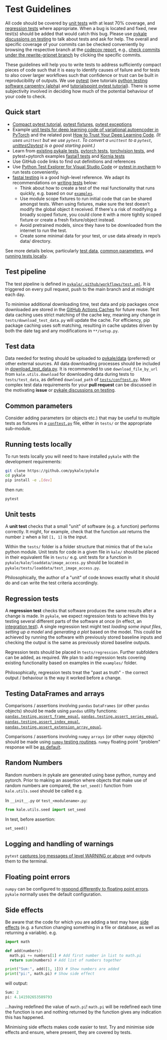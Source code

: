 # Test Guidelines

All code should be covered by [unit tests](https://carpentries-incubator.github.io/python-testing/04-units/index.html) with at least 70% coverage, and [regression tests](https://carpentries-incubator.github.io/python-testing/07-integration/index.html) where appropriate. When a bug is located and fixed, new test(s) should be added that would catch this bug. Please use [pykale discussions on testing](https://github.com/pykale/pykale/discussions/categories/testing) to talk about tests and ask for help. The overall and specific coverage of your commits can be checked conveniently by browsing the respective branch at the [codecov report](https://app.codecov.io/gh/pykale/pykale/commits), e.g., [check commits under the rewrite-gripnet branch](https://app.codecov.io/gh/pykale/pykale/commits?branch=rewrite-gripnet) by clicking the specific commits.

These guidelines will help you to write tests to address sufficiently compact pieces of code such that it is easy to identify causes of failure and for tests to also cover larger workflows such that confidence or trust can be built in reproducibility of outputs. We use [pytest](https://docs.pytest.org/en/stable/) (see tutorials [python testing software carpentry (alpha)](https://carpentries-incubator.github.io/python-testing/) and [tutorialspoint pytest tutorial](https://www.tutorialspoint.com/pytest/pytest_tutorial.pdf)). There is some subjectivity involved in deciding how much of the potential behaviour of your code to check.

## Quick start

- [Compact pytest tutorial](https://www.tutorialspoint.com/pytest/pytest_tutorial.pdf), [pytest fixtures](https://docs.pytest.org/en/stable/fixture.html), [pytest exceptions](https://docs.pytest.org/en/stable/assert.html#assertions-about-expected-exceptions)
- Example [unit tests for deep learning code of variational autoencoder in PyTorch](https://github.com/tilman151/unittest_dl) and the related post [How to Trust Your Deep Learning Code](https://krokotsch.eu/cleancode/2020/08/11/Unit-Tests-for-Deep-Learning.html). *(It uses `unittest` but we use `pytest`. To convert a `unittest` to a `pytest`, [unittest2pytest](https://github.com/pytest-dev/unittest2pytest) is a good starting point.)*
- Learn from [existing pykale tests](https://github.com/pykale/pykale/tree/main/tests), [pytorch tests](https://github.com/pytorch/pytorch/tree/master/test), [torchvision tests](https://github.com/pytorch/vision/tree/master/test), and pytest+pytorch examples [fastai1 tests](https://github.com/fastai/fastai1/tree/master/tests) and [Kornia tests](https://github.com/kornia/kornia/tree/master/test)
- Use GitHub code links to find out definitions and references
- Use [Python Test Explorer for Visual Studio Code](https://marketplace.visualstudio.com/items?itemName=LittleFoxTeam.vscode-python-test-adapter) or [pytest in pycharm](https://www.jetbrains.com/help/pycharm/pytest.html) to run tests conveniently.
- [fastai testing](https://fastai1.fast.ai/dev/test.html) is a good high-level reference. We adapt its recommendations on [writing tests](https://fastai1.fast.ai/dev/test.html#writing-tests) below:
  - Think about how to create a test of the real functionality that runs quickly, e.g. based on our [`examples`](https://github.com/pykale/pykale/tree/main/examples).
  - Use module scope fixtures to run initial code that can be shared amongst tests. When using fixtures, make sure the test doesn’t modify the global object it received. If there's a risk of modifying a broadly scoped fixture, you could clone it with a more tightly scoped fixture or create a fresh fixture/object instead.
  - Avoid pretrained models, since they have to be downloaded from the internet to run the test.
  - Create some minimal data for your test, or use data already in repo’s data/ directory.

See more details below, particularly [test data](#test-data), [common parameters](#common-parameters), and [running tests locally](#running-tests-locally).

## Test pipeline

The test pipeline is defined in [`pykale/.github/workflows/test.yml`](https://github.com/pykale/pykale/blob/main/.github/workflows/test.yml). It is triggered on every pull request, push to the main branch and at midnight each day.

To minimise additional downloading time, test data and pip packages once downloaded are stored in the [GitHub Actions Caches](https://github.com/pykale/pykale/actions/caches) for future reuse. Test data caching uses strict matching of the cache key, meaning any change in `tests/download_test_data.py` will update the cache. For efficiency, pip package caching uses soft matching, resulting in cache updates driven by both the date tag and any modifications in `**/setup.py`.

## Test data

Data needed for testing should be uploaded to [pykale/data](https://github.com/pykale/data) (preferred) or other external sources. All data downloading processes should be included in [download_test_data.py](https://github.com/pykale/pykale/blob/refine_test_readme/tests/download_test_data.py). It is recommended to use `download_file_by_url` from `kale.utils.download` for downloading data during tests to `tests/test_data`, as defined `download_path` of [`tests/conftest.py`](https://github.com/pykale/pykale/blob/main/tests/conftest.py). More complex test data requirements for your **pull request** can be discussed in the motivating **issue** or [pykale discussions on testing](https://github.com/pykale/pykale/discussions/categories/testing).

## Common parameters

Consider adding parameters (or objects etc.) that may be useful to multiple tests as fixtures in a [`conftest.py`](
https://docs.pytest.org/en/stable/fixture.html#conftest-py-sharing-fixtures-across-multiple-files) file, either in `tests/` or the appropriate sub-module.

## Running tests locally

To run tests locally you will need to have installed `pykale` with the development requirements:

```sh
git clone https://github.com/pykale/pykale
cd pykale
pip install -e .[dev]
```

then run:

```sh
pytest
```

## Unit tests

A **unit test** checks that a small "unit" of software (e.g. a function) performs correctly. It might, for example, check that the function `add` returns the number `2` when a list `[1, 1]` is the input.

Within the `tests/` folder is a folder structure that mimics that of the `kale` python module. Unit tests for code in a given file in `kale/` should be placed in their equivalent file in `tests/` e.g. unit tests for a function in `pykale/kale/loaddata/image_access.py` should be located in `pykale/tests/loaddata/test_image_access.py`.

Philosophically, the author of a "unit" of code knows exactly what it should do and can write the test criteria accordingly.

## Regression tests

A **regression test** checks that software produces the same results after a change is made. In `pykale`, we expect regression tests to achieve this by testing several different parts of the software at once (in effect, an [integration test](https://carpentries-incubator.github.io/python-testing/07-integration/index.html)). A single regression test might test *loading some input files*, *setting up a model* and *generating a plot* based on the model. This could be achieved by running the software with previously stored baseline inputs and checking the output is the same as previously stored baseline outputs.

Regression tests should be placed in `tests/regression`. Further subfolders can be added, as required. We plan to add regression tests covering existing functionality based on examples in the `examples/` folder.

Philosophically, regression tests treat the "past as truth" - the correct output / behaviour is the way it worked before a change.

## Testing DataFrames and arrays

Comparisons / assertions involving `pandas` `DataFrames` (or other `pandas` objects) should be made using `pandas` utility functions: [`pandas.testing.assert_frame_equal`](https://pandas.pydata.org/pandas-docs/stable/reference/api/pandas.testing.assert_frame_equal.html), [`pandas.testing.assert_series_equal`](https://pandas.pydata.org/pandas-docs/stable/reference/api/pandas.testing.assert_series_equal.html), [`pandas.testing.assert_index_equal`](https://pandas.pydata.org/pandas-docs/stable/reference/api/pandas.testing.assert_index_equal.html), [`pandas.testing.assert_extension_array_equal`](https://pandas.pydata.org/pandas-docs/stable/reference/api/pandas.testing.assert_extension_array_equal.html).

Comparisons / assertions involving `numpy` `arrays` (or other `numpy` objects) should be made using [`numpy` testing routines](https://numpy.org/doc/stable/reference/routines.testing.html). `numpy` floating point "problem" response will be [as default](https://numpy.org/doc/stable/reference/generated/numpy.seterr.html#numpy.seterr).

## Random Numbers

Random numbers in pykale are generated using base python, numpy and pytorch. Prior to making an assertion where objects that make use of random numbers are compared, the `set_seed()` function from `kale.utils.seed` should be called e.g.

In `__init__.py` or `test_<modulename>.py`:

```python
from kale.utils.seed import set_seed
```

In test, before assertion:

```python
set_seed()
```

## Logging and handling of warnings

`pytest` [captures log messages of level WARNING or above](https://docs.pytest.org/en/stable/logging.html) and outputs them to the terminal.

## Floating point errors

`numpy` can be configured to [respond differently to floating point errors](
https://numpy.org/doc/stable/reference/generated/numpy.seterr.html#numpy.seterr). `pykale` normally uses the default configuration.

## Side effects

Be aware that the code for which you are adding a test may have [side effects](https://en.wikipedia.org/wiki/Side_effect_(computer_science)) (e.g. a function changing something in a file or database, as well as returning a variable). e.g.

```python
import math

def add(numbers):
  math.pi += numbers[1] # Add first number in list to math.pi
  return sum(numbers) # Add list of numbers together

print("Sum:", add([1, 1])) # Show numbers are added
print("pi:", math.pi) # Show side effect
```

will output:

```python
Sum: 2
pi: 4.141592653589793
```

...having redefined the value of `math.pi`! `math.pi` will be redefined each time the function is run and nothing returned by the function gives any indication this has happened.

Minimising side effects makes code easier to test. Try and minimise side effects and ensure, where present, they are covered by tests.
